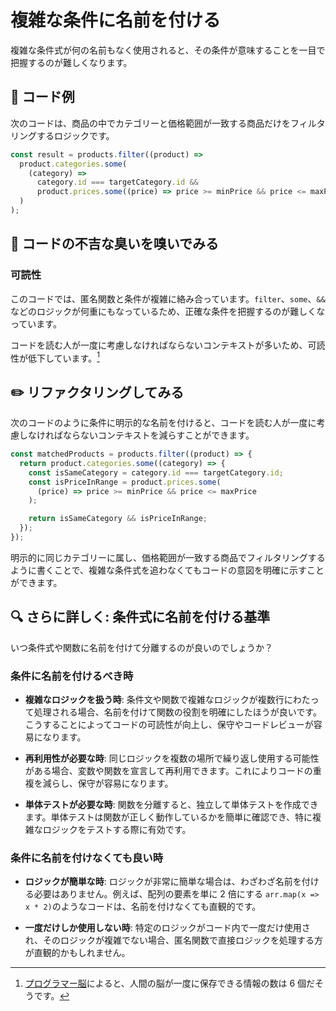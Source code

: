 # 複雑な条件に名前を付ける

<div style="margin-top: 16px">
<Badge type="info" text="可読性" />
</div>

複雑な条件式が何の名前もなく使用されると、その条件が意味することを一目で把握するのが難しくなります。

## 📝 コード例

次のコードは、商品の中でカテゴリーと価格範囲が一致する商品だけをフィルタリングするロジックです。

```typescript
const result = products.filter((product) =>
  product.categories.some(
    (category) =>
      category.id === targetCategory.id &&
      product.prices.some((price) => price >= minPrice && price <= maxPrice)
  )
);
```

## 👃 コードの不吉な臭いを嗅いでみる

### 可読性

このコードでは、匿名関数と条件が複雑に絡み合っています。`filter`、`some`、`&&`などのロジックが何重にもなっているため、正確な条件を把握するのが難しくなっています。

コードを読む人が一度に考慮しなければならないコンテキストが多いため、可読性が低下しています。[^1]

[^1]: [プログラマー脳](https://www.amazon.co.jp/%E3%83%97%E3%83%AD%E3%82%B0%E3%83%A9%E3%83%9E%E3%83%BC%E8%84%B3-%EF%BD%9E%E5%84%AA%E3%82%8C%E3%81%9F%E3%83%97%E3%83%AD%E3%82%B0%E3%83%A9%E3%83%9E%E3%83%BC%E3%81%AB%E3%81%AA%E3%82%8B%E3%81%9F%E3%82%81%E3%81%AE%E8%AA%8D%E7%9F%A5%E7%A7%91%E5%AD%A6%E3%81%AB%E5%9F%BA%E3%81%A5%E3%81%8F%E3%82%A2%E3%83%97%E3%83%AD%E3%83%BC%E3%83%81-Felienne-Hermans/dp/4798068535)によると、人間の脳が一度に保存できる情報の数は 6 個だそうです。

## ✏️ リファクタリングしてみる

次のコードのように条件に明示的な名前を付けると、コードを読む人が一度に考慮しなければならないコンテキストを減らすことができます。

```typescript
const matchedProducts = products.filter((product) => {
  return product.categories.some((category) => {
    const isSameCategory = category.id === targetCategory.id;
    const isPriceInRange = product.prices.some(
      (price) => price >= minPrice && price <= maxPrice
    );

    return isSameCategory && isPriceInRange;
  });
});
```

明示的に同じカテゴリーに属し、価格範囲が一致する商品でフィルタリングするように書くことで、複雑な条件式を追わなくてもコードの意図を明確に示すことができます。

## 🔍 さらに詳しく: 条件式に名前を付ける基準

いつ条件式や関数に名前を付けて分離するのが良いのでしょうか？

### 条件に名前を付けるべき時

- **複雑なロジックを扱う時**: 条件文や関数で複雑なロジックが複数行にわたって処理される場合、名前を付けて関数の役割を明確にしたほうが良いです。こうすることによってコードの可読性が向上し、保守やコードレビューが容易になります。

- **再利用性が必要な時**: 同じロジックを複数の場所で繰り返し使用する可能性がある場合、変数や関数を宣言して再利用できます。これによりコードの重複を減らし、保守が容易になります。

- **単体テストが必要な時**: 関数を分離すると、独立して単体テストを作成できます。単体テストは関数が正しく動作しているかを簡単に確認でき、特に複雑なロジックをテストする際に有効です。

### 条件に名前を付けなくても良い時

- **ロジックが簡単な時**: ロジックが非常に簡単な場合は、わざわざ名前を付ける必要はありません。例えば、配列の要素を単に 2 倍にする `arr.map(x => x * 2)`のようなコードは、名前を付けなくても直観的です。

- **一度だけしか使用しない時**: 特定のロジックがコード内で一度だけ使用され、そのロジックが複雑でない場合、匿名関数で直接ロジックを処理する方が直観的かもしれません。

